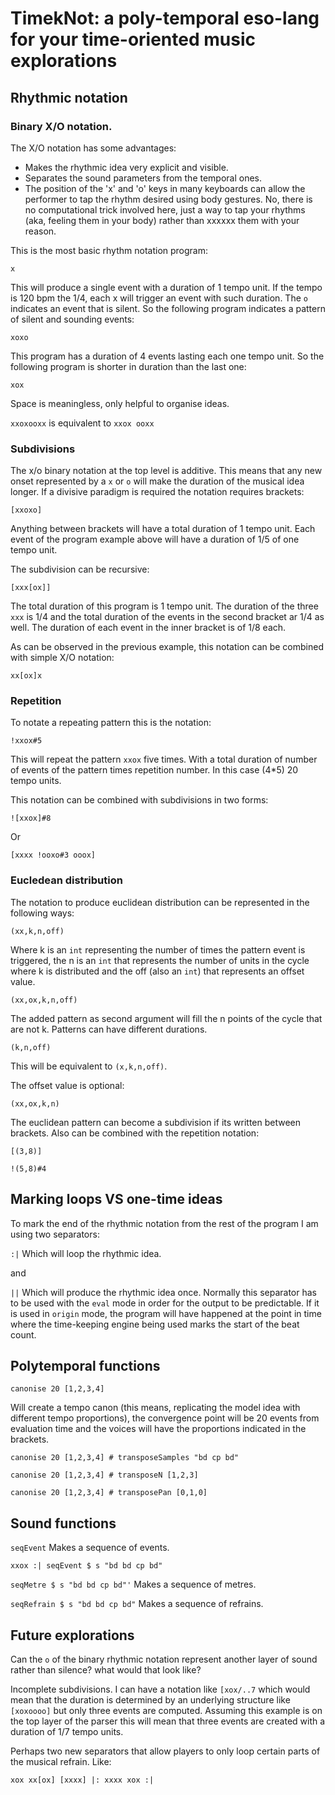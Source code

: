 # TimekNot: a poly-temporal eso-lang for your time-oriented music explorations

## Rhythmic notation

### Binary X/O notation.

The X/O notation has some advantages: 

- Makes the rhythmic idea very explicit and visible.
- Separates the sound parameters from the temporal ones.
- The position of the 'x' and 'o' keys in many keyboards can allow the performer to tap the rhythm desired using body gestures. No, there is no computational trick involved here, just a way to tap your rhythms (aka, feeling them in your body) rather than xxxxxx them with your reason.

This is the most basic rhythm notation program:

`x` 

This will produce a single event with a duration of 1 tempo unit. If the tempo is 120 bpm the 1/4, each x will trigger an event with such duration. The `o` indicates an event that is silent. So the following program indicates a pattern of silent and sounding events:

`xoxo`

This program has a duration of 4 events lasting each one tempo unit. So the following program is shorter in duration than the last one:

`xox`

Space is meaningless, only helpful to organise ideas. 

`xxoxooxx` is equivalent to `xxox ooxx`

### Subdivisions

The x/o binary notation at the top level is additive. This means that any new onset represented by a `x` or `o` will make the duration of the musical idea longer. If a divisive paradigm is required the notation requires brackets:

`[xxoxo]`

Anything between brackets will have a total duration of 1 tempo unit. Each event of the program example above will have a duration of 1/5 of one tempo unit. 

The subdivision can be recursive:

`[xxx[ox]]`

The total duration of this program is 1 tempo unit. The duration of the three `xxx` is 1/4 and the total duration of the events in the second bracket ar 1/4 as well. The duration of each event in the inner bracket is of 1/8 each.

As can be observed in the previous example, this notation can be combined with simple X/O notation:

`xx[ox]x`

### Repetition

To notate a repeating pattern this is the notation:

`!xxox#5`

This will repeat the pattern `xxox` five times. With a total duration of number of events of the pattern times repetition number. In this case (4*5) 20 tempo units.

This notation can be combined with subdivisions in two forms:

`![xxox]#8`

Or

`[xxxx !ooxo#3 ooox]`


### Eucledean distribution

The notation to produce euclidean distribution can be represented in the following ways:

`(xx,k,n,off)`

Where k is an `int` representing the number of times the pattern event is triggered, the n is an `int` that represents the number of units in the cycle where k is distributed and the off (also an `int`) that represents an offset value.

`(xx,ox,k,n,off)` 

The added pattern as second argument will fill the n points of the cycle that are not k. Patterns can have different durations.

`(k,n,off)` 

This will be equivalent to `(x,k,n,off)`.

The offset value is optional:

`(xx,ox,k,n)`

The euclidean pattern can become a subdivision if its written between brackets. Also can be combined with the repetition notation:

`[(3,8)]`

`!(5,8)#4`

## Marking loops VS one-time ideas

To mark the end of the rhythmic notation from the rest of the program I am using two separators:

`:|` Which will loop the rhythmic idea.

and

`||` Which will produce the rhythmic idea once. Normally this separator has to be used with the `eval` mode in order for the output to be predictable. If it is used in `origin` mode, the program will have happened at the point in time where the time-keeping engine being used marks the start of the beat count. 

## Polytemporal functions

`canonise 20 [1,2,3,4]`

Will create a tempo canon (this means, replicating the model idea with different tempo proportions), the convergence point will be 20 events from evaluation time and the voices will have the proportions indicated in the brackets.

`canonise 20 [1,2,3,4] # transposeSamples "bd cp bd"`

`canonise 20 [1,2,3,4] # transposeN [1,2,3]`

`canonise 20 [1,2,3,4] # transposePan [0,1,0]`


## Sound functions

`seqEvent` Makes a sequence of events. 

`xxox :| seqEvent $ s "bd bd cp bd"`  

`seqMetre $ s "bd bd cp bd"'` Makes a sequence of metres.

`seqRefrain $ s "bd bd cp bd"` Makes a sequence of refrains.


## Future explorations

Can the `o` of the binary rhythmic notation represent another layer of sound rather than silence? what would that look like?

Incomplete subdivisions. I can have a notation like `[xox/..7` which would mean that the duration is determined by an underlying structure like `[xoxoooo]` but only three events are computed. Assuming this example is on the top layer of the parser this will mean that three events are created with a duration of 1/7 tempo units.

Perhaps two new separators that allow players to only loop certain parts of the musical refrain. Like:

`xox xx[ox] [xxxx] |: xxxx xox :|`